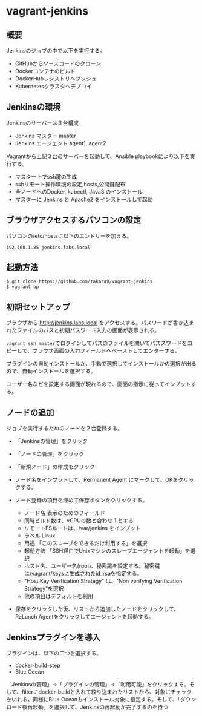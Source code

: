 # vagrant-jenkins

## 概要

Jenkinsのジョブの中で以下を実行する。

* GitHubからソースコードのクローン
* Dockerコンテナのビルド
* DockerHubレジストリへプッシュ
* Kubernetesクラスタへデプロイ


## Jenkinsの環境

Jenkinsのサーバーは３台構成

* Jenkins マスター  master
* Jenkins エージェント agent1, agent2


Vagrantから上記３台のサーバーを起動して、Ansible playbookにより以下を実行する。

* マスター上でssh鍵の生成
* sshリモート操作環境の設定,hosts,公開鍵配布
* 全ノードへのDocker, kubectl, Java8 のインストール
* マスターに Jenkins と Apache2 をインストールして起動



## ブラウザアクセスするパソコンの設定

パソコンの/etc/hostsに以下のエントリーを加える。

~~~
192.168.1.85 jenkins.labs.local
~~~


## 起動方法

~~~
$ git clone https://github.com/takara9/vagrant-jenkins
$ vagrant up
~~~


## 初期セットアップ

ブラウザから http://jenkins.labs.local をアクセスする。パスワードが書き込まれたファイルのパスと初期パスワード入力の画面が表示される。

`vagrant ssh master`でログインしてパスのファイルを開いてパススワードをコピーして、ブラウザ画面の入力フィールドへペーストしてエンターする。

プラグインの自動インストールか、手動で選択してインストールかの選択が出るので、自動インストールを選択する。

ユーザー名などを設定する画面が現れるので、画面の指示に従ってインプットする。


## ノードの追加

ジョブを実行するためのノードを２台登録する。

* 「Jenkinsの管理」をクリック
* 「ノードの管理」をクリック
* 「新規ノード」の作成をクリック
* ノード名をインプットして、Permanent Agent にマークして、OKをクリックする。
* ノード登録の項目を埋めて保存ボタンをクリックする。
    * ノード名 表示のためのフィールド
    * 同時ビルド数は、vCPUの数と合わせ 1 とする
    * リモートFSルートは、/var/jenkins をインプット
    * ラベル Linux
    * 用途 「このスレーブをできるだけ利用する」を選択
    * 起動方法 「SSH経由でUnixマシンのスレーブエージェントを起動」を選択
    * ホスト名、ユーザー名(root)、秘密鍵を設定する。秘密鍵は/vagrant/keysに生成されたid_rsaを指定する。
    * "Host Key Verification Strategy" は、"Non verifying Verification Strategy"を選択
    * 他の項目はデフォルトを利用

* 保存をクリックした後、リストから追加したノードをクリックして、ReLunch Agentをクリックしてエージェントを起動する。


## Jenkinsプラグインを導入

プラグインは、以下の二つを選択する。

* docker-build-step
* Blue Ocean

「Jenkinsの管理」->「プラグインの管理」->「利用可能」をクリックする。そして、filterにdocker-buildと入れて絞り込まれたリストから、対象にチェックをいれる。同様にBlue Oceanもインストール対象に指定する。そして、「ダウンロード後再起動」を選択して、Jenkinsの再起動が完了するのを待つ






